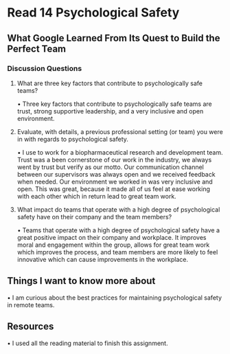 # Read 14 Psychological Safety

## What Google Learned From Its Quest to Build the Perfect Team

### Discussion Questions

1.	What are three key factors that contribute to psychologically safe teams?

    •	Three key factors that contribute to psychologically safe teams are trust, strong supportive leadership, and a very inclusive and open environment.

2.	Evaluate, with details, a previous professional setting (or team) you were in with regards to psychological safety.

    •	I use to work for a biopharmaceutical research and development team. Trust was a been cornerstone of our work in the industry, we always went by trust but verify as our motto. Our communication channel between our supervisors was always open and we received feedback when needed. Our environment we worked in was very inclusive and open. This was great, because it made all of us feel at ease working with each other which in return lead to great team work.

3.	What impact do teams that operate with a high degree of psychological safety have on their company and the team members?

    •	Teams that operate with a high degree of psychological safety have a great positive impact on their company and workplace. It improves moral and engagement within the group, allows for great team work which improves the process, and team members are more likely to feel innovative which can cause improvements in the workplace.

## Things I want to know more about

•	I am curious about the best practices for maintaining psychological safety in remote teams.

## Resources

•	I used all the reading material to finish this assignment.